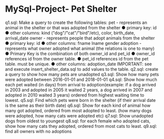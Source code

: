 # MySql-Project- Pet Shelter

q1.sql: Make a query to create the following tables:
pet - represents an animal in the shelter or that was adopted from the shelter
● primary key: id
● other columns: kind ("dog"/"cat"/"bird"/etc), color, birth_date, arrival_date
owner - represents people that adopt animals from the shelter
● primary key: id
● other columns: fname lname gender
adoption - represents what owner adopted what animal (the relations is one to many)
● Primary Key is the combination of both owner_id and pet_id
● owner_id references id from the owner table.
● pet_id references id from the pet table. must be unique.
● other columns: adoption_date
IMPORTANT: see and execute insert_shelter_data.sql to add values to the table.
q2.sql: create a query to show how many pets are unadopted
q3.sql: Show how many pets were adopted between 2016-01-01 and 2018-01-01
q4.sql: Show how much each pet waited (in days) from arrival to adoption(example: if a dog
arrived in 2003 and adopted in 2005 it waited 2 years, a dog arrived in 2007 and adopted in
2010 waited 3 years) ordered from highest waiting time to lowest.
q5.sql: Find which pets were born in the shelter (if their arrival date is the same as their birth
date)
q6.sql: Show for each kind of animal how many got adopted, ordered from most adopted to
least. (how many dogs were adopted, how many cats were adopted etc)
q7.sql: Show unadopted dogs from oldest to youngest
q8.sql: for each female who adopted cats, show how many cats they adopted, ordered from
most cats to least.
q9.sql: find all owners with no adoptions
